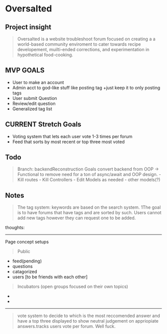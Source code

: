 # Oversalted

## Project insight

> Oversalted is a website troubleshoot forum focused on creating a a world-based community enviroment to cater towards recipe developement, muilti-ended corrections, and experimentation in hypothetical food-cooking.

## MVP GOALS

- User to make an account
- Admin acct to god-like stuff like posting tag
    +just keep it to only posting tags
- User submit Question
- Review/edit question
- Generalized tag list

## CURRENT Stretch Goals

- Voting system that lets each user vote 1-3 times per forum
- Feed that sorts by most recent or top three most voted

## Todo

> Branch: backendReconstruction Goals
convert backend from OOP -> Functional to remove need for a ton of async/await and OOP design.
    - Kill routes
    - Kill Controllers
    - Edit Models as needed
    - other models(?)

## Notes

> The tag system: keywords are based on the search system. 1The goal is to have forums that have tags and are sorted by such. Users cannot add new tags however they can request one to be added.

thoughts:

***

Page concept setups
> Public

- feed(pending)
- questions
- catagorized
- users [to be friends with each other]

> Incubators (open groups focused on their own topics)

-
-

***

> vote system to decide to which is the most reccomended answer and have a top three displayed to show neutral judgement on appriopiate answers.tracks users vote per forum. Well fuck.
